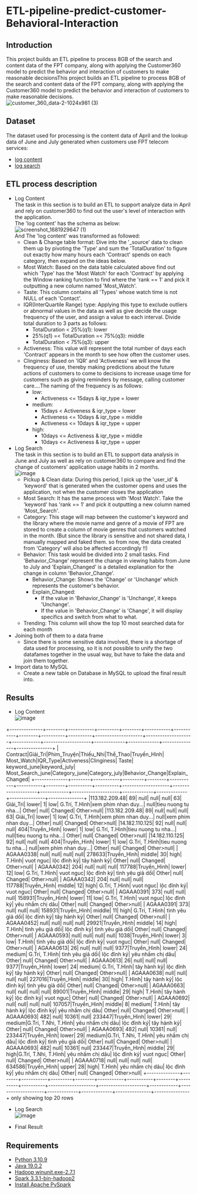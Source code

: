 # ETL-pipeline-predict-customer-Behavioral-Interaction

## Introduction
This project builds an ETL pipeline to process 8GB of the search and content data of the FPT company, along with applying the Customer360 model to predict the behavior and interaction of customers to make reasonable decisionsThis project builds an ETL pipeline to process 8GB of the search and content data of the FPT company, along with applying the Customer360 model to predict the behavior and interaction of customers to make reasonable decisions.
<br>
![customer_360_data-2-1024x981 (3)](https://user-images.githubusercontent.com/101572443/233166379-ed883b3d-ff6d-4e8e-b9b6-722e7a663d5b.png)

## Dataset
The dataset used for processing is the content data of April and the lookup data of June and July generated when customers use FPT telecom services:
- [log content](#)
- [log search](#bỏlinkgithubvao)

## ETL process description
- Log Content <br>
The task in this section is to build an ETL to support analyze data in April and rely on customer360 to find out the user's level of interaction with the application. <br>
The 'log content' has the schema as below: <br>
![screenshot_1681929647 (1)](https://user-images.githubusercontent.com/101572443/233170588-95393779-53ec-494f-b1da-b92b7b139e95.png)<br>
And The 'log content' was transformed as followed:
  - Clean & Change table format: Dive into the '_source' data to clean them up by pivoting the 'Type' and sum the 'TotalDuration' to figure out exactly how many hours each 'Contract' spends on each category, then expand on the ideas below.
  - Most Watch: Based on the data table calculated above find out which 'Type' has the 'Most Watch' for each 'Contract' by applying the Window ranking function to find where the 'rank == 1' and pick it outputting a new column named 'Most_Watch'.
  - Taste: This column contains all 'Types' whose watch time is not NULL of each 'Contact'.
  - IQR(InterQuartile Range) type: Applying this type to exclude outliers or abnormal values in the data as well as give decide the usage frequency of the user, and assign a value to each interval. Divide total duration to 3 parts as follows:
    - TotalDuration < 25%(q1): lower
    - 25%(q1) =< TotalDuration =< 75%(q3): middle
    - TotalDuration < 75%(q3): upper
  - Activeness: This value will represent the total number of days each 'Contract' appears in the month to see how often the customer uses.
  - Clinginess: Based on 'IQR' and 'Activeness' we will know the frequency of use, thereby making predictions about the future actions of customers to come to decisions to increase usage time for customers such as giving reminders by message, calling customer care....The naming of the frequency is as follows:
    - low:
      - Activeness <= 15days & iqr_type = lower
    - medium:
      - 15days < Activeness & iqr_type = lower
      - Activeness <= 10days & iqr_type = middle
      - Activeness <= 10days & iqr_type = upper
    - high:
      - 10days <= Activeness & iqr_type = middle
      - 10days <= Activeness & iqr_type = upper <br>
- Log Search <br>
The task in this section is to build an ETL to support data analysis in June and July as well as rely on customer360 to compare and find the change of customers' application usage habits in 2 months.<br>
![image](https://user-images.githubusercontent.com/101572443/233340876-73152907-d0aa-4cd4-bffe-51718d4af896.png)
  - Pickup & Clean data: During this period, I pick up the 'user_id' & 'keyword' that is generated when the customer opens and uses the application, not when the customer closes the application
  - Most Search: It has the same process with 'Most Watch'. Take the 'keyword' has 'rank == 1' and pick it outputting a new column named 'Most_Search'.
  - Category: This stage will map between the customer's keyword and the library where the movie name and genre of a movie of FPT are stored to create a column of movie genres that customers watched in the month. (But since the library is sensitive and not shared data, I manually mapped and faked them. so from now, the data created from 'Category' will also be affected accordingly !!)
  - Behavior: This task would be divided into 2 small tasks. Find 'Behavior_Change' represent the change in viewing habits from June to July and 'Explain_Changed' is a detailed explanation for the change in column 'Behavior_Change'.
    - Behavior_Change: Shows the 'Change' or 'Unchange' which represents the customer's behavior.
    - Explain_Changed:
      - If the value in 'Behavior_Change' is 'Unchange', it keeps 'Unchange'.
      - If the value in 'Behavior_Change' is 'Change', it will display specifics and switch from what to what.
  - Trending: This column will show the top 10 most searched data for each month
- Joining both of them to a data frame
  - Since there is some sensitive data involved, there is a shortage of data used for processing, so it is not possible to unify the two datafames together in the usual way, but have to fake the data and join them together.
- Import data to MySQL
  - Create a new table on Database in MySQL to upload the final result into.
 
## Results
- Log Content <br>
![image](https://user-images.githubusercontent.com/101572443/233354062-5e147240-2372-49f3-bda2-d297fb88d225.png)

+--------------+--------+-----------+---------+--------+-----------+-----------+--------+----------+----------+--------------------+--------------------+------------+--------------------+-------------+-------------+---------------+---------------+
|      Contract|Giải_Trí|Phim_Truyện|Thiếu_Nhi|Thể_Thao|Truyền_Hình| Most_Watch|IQR_Type|Activeness|Clinginess|               Taste|        keyword_june|keyword_july|    Most_Search_june|Category_june|Category_july|Behavior_Change|Explain_Changed|
+--------------+--------+-----------+---------+--------+-----------+-----------+--------+----------+----------+--------------------+--------------------+------------+--------------------+-------------+-------------+---------------+---------------+
|113.182.209.48|      89|       null|     null|    null|         63|   Giải_Trí|   lower|         1|       low|       G.Trí, T.Hình|xem phim nhan duy...|        null|tieu nuong tu nha...|        Other|         null|        Changed|     Other>null|
|113.182.209.48|      89|       null|     null|    null|         63|   Giải_Trí|   lower|         1|       low|       G.Trí, T.Hình|xem phim nhan duy...|        null|xem phim nhan duy...|        Other|         null|        Changed|     Other>null|
|14.182.110.125|      92|       null|     null|    null|        404|Truyền_Hình|   lower|         1|       low|       G.Trí, T.Hình|tieu nuong tu nha...|        null|tieu nuong tu nha...|        Other|         null|        Changed|     Other>null|
|14.182.110.125|      92|       null|     null|    null|        404|Truyền_Hình|   lower|         1|       low|       G.Trí, T.Hình|tieu nuong tu nha...|        null|xem phim nhan duy...|        Other|         null|        Changed|     Other>null|
|     AGAAA0338|    null|       null|     null|    null|     278633|Truyền_Hình|  middle|        30|      high|              T.Hình|           vuot nguc| lộc đỉnh ký|         tây hành kỷ|        Other|         null|        Changed|     Other>null|
|     AGAAA0342|     204|       null|     null|    null|     117788|Truyền_Hình|   lower|        12|       low|       G.Trí, T.Hình|           vuot nguc| lộc đỉnh ký|    tình yêu giả dối|        Other|         null|        Changed|     Other>null|
|     AGAAA0342|     204|       null|     null|    null|     117788|Truyền_Hình|  middle|        12|      high|       G.Trí, T.Hình|           vuot nguc| lộc đỉnh ký|           vuot nguc|        Other|         null|        Changed|     Other>null|
|     AGAAA0391|     373|       null|     null|    null|     158931|Truyền_Hình|   lower|        11|       low|       G.Trí, T.Hình|           vuot nguc| lộc đỉnh ký|    yêu nhầm chị dâu|        Other|         null|        Changed|     Other>null|
|     AGAAA0391|     373|       null|     null|    null|     158931|Truyền_Hình|  middle|        11|      high|       G.Trí, T.Hình|    tình yêu giả dối| lộc đỉnh ký|         tây hành kỷ|        Other|         null|        Changed|     Other>null|
|     AGAAA0452|    null|       null|     null|    null|      29921|Truyền_Hình|  middle|        14|      high|              T.Hình|    tình yêu giả dối| lộc đỉnh ký|    tình yêu giả dối|        Other|         null|        Changed|     Other>null|
|     AGAAA0593|    null|       null|     null|    null|       1038|Truyền_Hình|   lower|         3|       low|              T.Hình|    tình yêu giả dối| lộc đỉnh ký|           vuot nguc|        Other|         null|        Changed|     Other>null|
|     AGAAA0613|      26|       null|     null|    null|       9377|Truyền_Hình|   lower|        24|    medium|       G.Trí, T.Hình|    tình yêu giả dối| lộc đỉnh ký|    yêu nhầm chị dâu|        Other|         null|        Changed|     Other>null|
|     AGAAA0613|      26|       null|     null|    null|       9377|Truyền_Hình|   lower|        24|    medium|       G.Trí, T.Hình|         tây hành kỷ| lộc đỉnh ký|         tây hành kỷ|        Other|         null|        Changed|     Other>null|
|     AGAAA0638|    null|       null|     null|    null|     227016|Truyền_Hình|  middle|        30|      high|              T.Hình|         tây hành kỷ| lộc đỉnh ký|    tình yêu giả dối|        Other|         null|        Changed|     Other>null|
|     AGAAA0663|    null|       null|     null|    null|      89001|Truyền_Hình|  middle|        29|      high|              T.Hình|         tây hành kỷ| lộc đỉnh ký|           vuot nguc|        Other|         null|        Changed|     Other>null|
|     AGAAA0692|    null|       null|     null|    null|     107057|Truyền_Hình|  middle|         8|    medium|              T.Hình|         tây hành kỷ| lộc đỉnh ký|    yêu nhầm chị dâu|        Other|         null|        Changed|     Other>null|
|     AGAAA0693|     482|       null|    10361|    null|     233447|Truyền_Hình|   lower|        29|    medium|G.Trí, T.Nhi, T.Hình|    yêu nhầm chị dâu| lộc đỉnh ký|         tây hành kỷ|        Other|         null|        Changed|     Other>null|
|     AGAAA0693|     482|       null|    10361|    null|     233447|Truyền_Hình|   lower|        29|    medium|G.Trí, T.Nhi, T.Hình|    yêu nhầm chị dâu| lộc đỉnh ký|    tình yêu giả dối|        Other|         null|        Changed|     Other>null|
|     AGAAA0693|     482|       null|    10361|    null|     233447|Truyền_Hình|  middle|        29|      high|G.Trí, T.Nhi, T.Hình|    yêu nhầm chị dâu| lộc đỉnh ký|           vuot nguc|        Other|         null|        Changed|     Other>null|
|     AGAAA0718|    null|       null|     null|    null|     634586|Truyền_Hình|   upper|        28|      high|              T.Hình|    yêu nhầm chị dâu| lộc đỉnh ký|    yêu nhầm chị dâu|        Other|         null|        Changed|     Other>null|
+--------------+--------+-----------+---------+--------+-----------+-----------+--------+----------+----------+--------------------+--------------------+------------+--------------------+-------------+-------------+---------------+---------------+
only showing top 20 rows

- Log Search <br>
![image](https://user-images.githubusercontent.com/101572443/233336973-2b5b4c3b-dc5b-4c7f-9f2e-531cf30a5776.png)

- Final Result

## Requirements
- [Python 3.10.9](https://www.python.org/downloads/release/python-3109/)
- [Java 19.0.2](https://www.oracle.com/java/technologies/javase/jdk19-archive-downloads.html)
- [Hadoop winunit.exe-2.7.1](https://github.com/steveloughran/winutils/blob/master/hadoop-2.7.1/bin/winutils.exe)
- [Spark 3.3.1-bin-hadoop2](https://spark.apache.org/downloads.html)
- [Install Apache PySpark](https://www.youtube.com/watch?v=OmcSTQVkrvo)
